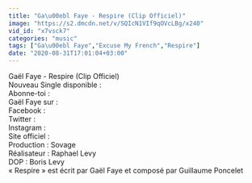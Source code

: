 ```yaml
---
title: "Ga\u00ebl Faye - Respire (Clip Officiel)"
image: "https://s2.dmcdn.net/v/SQIcN1VIf9qOVcLBg/x240"
vid_id: "x7vsck7"
categories: "music"
tags: ["Ga\u00ebl Faye","Excuse My French","Respire"]
date: "2020-08-31T17:01:04+03:00"
---
```

Gaël Faye - Respire (Clip Officiel)  <br>Nouveau Single disponible :   <br>Abonne-toi :   <br>Gaël Faye sur :  <br>Facebook :   <br>Twitter :   <br>Instagram :   <br>Site officiel :   <br>Production : Sovage  <br>Réalisateur : Raphael Levy  <br>DOP : Boris Levy  <br>« Respire » est écrit par Gaël Faye et composé par Guillaume Poncelet
